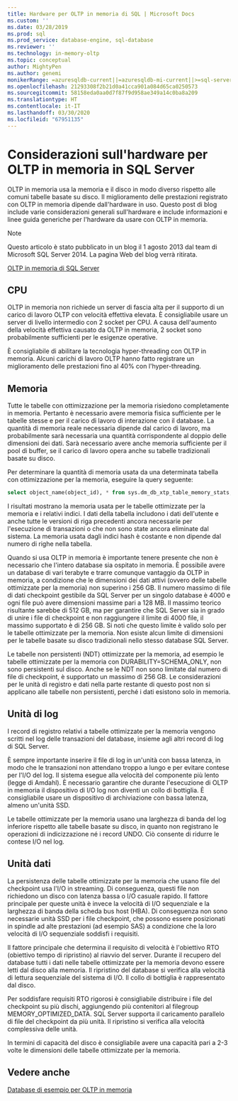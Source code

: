 ```yaml
---
title: Hardware per OLTP in memoria di SQL | Microsoft Docs
ms.custom: ''
ms.date: 03/28/2019
ms.prod: sql
ms.prod_service: database-engine, sql-database
ms.reviewer: ''
ms.technology: in-memory-oltp
ms.topic: conceptual
author: MightyPen
ms.author: genemi
monikerRange: =azuresqldb-current||=azuresqldb-mi-current||>=sql-server-2016||>=sql-server-linux-2017||=sqlallproducts-allversions
ms.openlocfilehash: 21293308f2b21d0a41cca901a084d65ca0250573
ms.sourcegitcommit: 58158eda0aa0d7f87f9d958ae349a14c0ba8a209
ms.translationtype: HT
ms.contentlocale: it-IT
ms.lasthandoff: 03/30/2020
ms.locfileid: "67951135"
---
```

# <a name="hardware-considerations-for-in-memory-oltp-in-sql-server"></a>Considerazioni sull'hardware per OLTP in memoria in SQL Server

OLTP in memoria usa la memoria e il disco in modo diverso rispetto alle comuni tabelle basate su disco. Il miglioramento delle prestazioni registrato con OLTP in memoria dipende dall'hardware in uso. Questo post di blog include varie considerazioni generali sull'hardware e include informazioni e linee guida generiche per l'hardware da usare con OLTP in memoria.

> [!NOTE]
> Questo articolo è stato pubblicato in un blog il 1 agosto 2013 dal team di Microsoft SQL Server 2014. La pagina Web del blog verrà ritirata.
>
> [OLTP in memoria di SQL Server](index.md)

<!--
    Here was the link to the blog. This blog was captured into this new article on 2018/11/30, by GeneMi (MightyPen).
    https://cloudblogs.microsoft.com/sqlserver/2013/08/01/hardware-considerations-for-in-memory-oltp-in-sql-server-2014/
    At least one pre-existing article that contained the obsolete blog link was:
        relational-databases\in-memory-oltp\sample-database-for-in-memory-oltp.md
-->

## <a name="cpu"></a>CPU

OLTP in memoria non richiede un server di fascia alta per il supporto di un carico di lavoro OLTP con velocità effettiva elevata. È consigliabile usare un server di livello intermedio con 2 socket per CPU. A causa dell'aumento della velocità effettiva causato da OLTP in memoria, 2 socket sono probabilmente sufficienti per le esigenze operative.

È consigliabile di abilitare la tecnologia hyper-threading con OLTP in memoria. Alcuni carichi di lavoro OLTP hanno fatto registrare un miglioramento delle prestazioni fino al 40% con l'hyper-threading.

## <a name="memory"></a>Memoria

Tutte le tabelle con ottimizzazione per la memoria risiedono completamente in memoria. Pertanto è necessario avere memoria fisica sufficiente per le tabelle stesse e per il carico di lavoro di interazione con il database. La quantità di memoria reale necessaria dipende dal carico di lavoro, ma probabilmente sarà necessaria una quantità corrispondente al doppio delle dimensioni dei dati. Sarà necessario avere anche memoria sufficiente per il pool di buffer, se il carico di lavoro opera anche su tabelle tradizionali basate su disco.

Per determinare la quantità di memoria usata da una determinata tabella con ottimizzazione per la memoria, eseguire la query seguente:

```sql
select object_name(object_id), * from sys.dm_db_xtp_table_memory_stats;
```

I risultati mostrano la memoria usata per le tabelle ottimizzate per la memoria e i relativi indici. I dati della tabella includono i dati dell'utente e anche tutte le versioni di riga precedenti ancora necessarie per l'esecuzione di transazioni o che non sono state ancora eliminate dal sistema. La memoria usata dagli indici hash è costante e non dipende dal numero di righe nella tabella.

Quando si usa OLTP in memoria è importante tenere presente che non è necessario che l'intero database sia ospitato in memoria. È possibile avere un database di vari terabyte e trarre comunque vantaggio da OLTP in memoria, a condizione che le dimensioni dei dati attivi (ovvero delle tabelle ottimizzate per la memoria) non superino i 256 GB. Il numero massimo di file di dati checkpoint gestibile da SQL Server per un singolo database è 4000 e ogni file può avere dimensioni massime pari a 128 MB. Il massimo teorico risultante sarebbe di 512 GB, ma per garantire che SQL Server sia in grado di unire i file di checkpoint e non raggiungere il limite di 4000 file, il massimo supportato è di 256 GB. Si noti che questo limite è valido solo per le tabelle ottimizzate per la memoria. Non esiste alcun limite di dimensioni per le tabelle basate su disco tradizionali nello stesso database SQL Server.

Le tabelle non persistenti (NDT) ottimizzate per la memoria, ad esempio le tabelle ottimizzate per la memoria con DURABILITY=SCHEMA_ONLY, non sono persistenti sul disco. Anche se le NDT non sono limitate dal numero di file di checkpoint, è supportato un massimo di 256 GB. Le considerazioni per le unità di registro e dati nella parte restante di questo post non si applicano alle tabelle non persistenti, perché i dati esistono solo in memoria.

## <a name="log-drive"></a>Unità di log

I record di registro relativi a tabelle ottimizzate per la memoria vengono scritti nel log delle transazioni del database, insieme agli altri record di log di SQL Server.

È sempre importante inserire il file di log in un'unità con bassa latenza, in modo che le transazioni non attendano troppo a lungo e per evitare contese per l'I/O del log. Il sistema esegue alla velocità del componente più lento (legge di Amdahl). È necessario garantire che durante l'esecuzione di OLTP in memoria il dispositivo di I/O log non diventi un collo di bottiglia. È consigliabile usare un dispositivo di archiviazione con bassa latenza, almeno un'unità SSD.

Le tabelle ottimizzate per la memoria usano una larghezza di banda del log inferiore rispetto alle tabelle basate su disco, in quanto non registrano le operazioni di indicizzazione né i record UNDO. Ciò consente di ridurre le contese I/O nel log.

## <a name="data-drive"></a>Unità dati

La persistenza delle tabelle ottimizzate per la memoria che usano file del checkpoint usa l'I/O in streaming. Di conseguenza, questi file non richiedono un disco con latenza bassa o I/O casuale rapido. Il fattore principale per queste unità è invece la velocità di I/O sequenziale e la larghezza di banda della scheda bus host (HBA). Di conseguenza non sono necessarie unità SSD per i file checkpoint, che possono essere posizionati in spindle ad alte prestazioni (ad esempio SAS) a condizione che la loro velocità di I/O sequenziale soddisfi i requisiti.

Il fattore principale che determina il requisito di velocità è l'obiettivo RTO (obiettivo tempo di ripristino) al riavvio del server. Durante il recupero del database tutti i dati nelle tabelle ottimizzate per la memoria devono essere letti dal disco alla memoria. Il ripristino del database si verifica alla velocità di lettura sequenziale del sistema di I/O. Il collo di bottiglia è rappresentato dal disco.

Per soddisfare requisiti RTO rigorosi è consigliabile distribuire i file del checkpoint su più dischi, aggiungendo più contenitori al filegroup MEMORY_OPTIMIZED_DATA. SQL Server supporta il caricamento parallelo di file del checkpoint da più unità. Il ripristino si verifica alla velocità complessiva delle unità.

In termini di capacità del disco è consigliabile avere una capacità pari a 2-3 volte le dimensioni delle tabelle ottimizzate per la memoria.

## <a name="see-also"></a>Vedere anche

[Database di esempio per OLTP in memoria](sample-database-for-in-memory-oltp.md)

